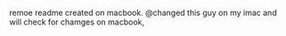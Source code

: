 remoe readme created on macbook.
@changed this guy on my imac and will check for chamges on macbook,
